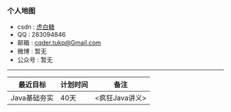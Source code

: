 ### 个人地图

- csdn : [虎白糖](http://my.csdn.net/qq_36118959)
- QQ : 283094846
- 邮箱 : cqder.tukp@Gmail.com
- 微博 : 暂无
- 公众号 : 暂无

***
|最近目标|计划时间|备注|
---|---|---
Java基础夯实|40天|<疯狂Java讲义>